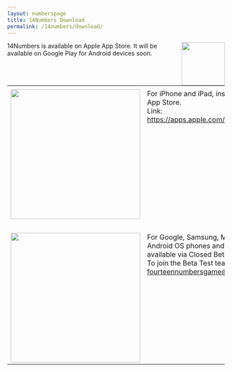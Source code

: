 ```yaml
---
layout: numberspage
title: 14Numbers Download
permalink: /14numbers/download/
---
```


<img style="float: right;" src="../14numbers-logo.png"  width="100">

14Numbers is available on Apple App Store. It will be available on Google Play for Android devices soon.

<table style="width:100%">
<tbody>
<tr>
  <td style="width:50%"></td>
  <td></td>
</tr>
<tr>
  <td><a href="https://apps.apple.com/au/app/14numbers/id6739795765"><img src="apple-store.svg" width="300"></a></td>
  <td valign="top">For iPhone and iPad, install the 14Numbers app via Apple App Store.<br>
  Link: <a href="https://apps.apple.com/au/app/14numbers/id6739795765">https://apps.apple.com/au/app/14numbers/id6739795765</a></td>
</tr>
<tr><td colspan=3>&nbsp;</td></tr>
<tr>
  <td><img src="google-play.png" width="300"></td>
  <td valign="top">For Google, Samsung, Motorola, Nokia, Oppo, and other Android OS phones and tablets, the 14Numbers app is available via Closed Beta Test.<br>
  To join the Beta Test team, email us at 
  <a href="mailto:fourteennumbersgame@gmail.com">fourteennumbersgame@gmail.com</a></td>
</tr>
</tbody>
</table>


